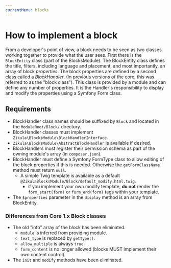 ```yaml
---
currentMenu: blocks
---
```

# How to implement a block

From a developer's point of view, a block needs to be seen as two classes working together to provide what the
user sees. First there is the `BlockEntity` class (part of the BlocksModule). The BlockEntity class defines the title, 
filters, including language and placement, and most importantly, an array of block *properties*. The block properties
are defined by a second class called a *BlockHandler*. (In previous versions of the core, this was referred to as the
"block class"). This class is provided by a module and can define any number of properties. It is the Handler's
responsibility to display and modify the properties using a Symfony Form class.

## Requirements

- BlockHandler class names should be suffixed by `Block` and located in the `ModuleRoot/Block/` directory.
- BlockHandler classes must implement `Zikula\BlocksModule\BlockHandlerInterface`.
- `Zikula\BlocksModule\AbstractBlockHandler` is available if desired.
- BlockHandlers must register their permission schema as part of the owning module's array (in `composer.json`).
- BlockHandler must define a Symfony FormType class to allow editing of the block properties if this is needed.
  Otherwise the `getFormClassName` method must return `null`.
  - A simple Twig template is available as a default `@ZikulaBlocksModule/Block/default_modify.html.twig`.
    - if you implement your own modify template, **do not** render the `form_start(form)` or `form_end(form)`
      tags within your template.
- The `$properties` parameter in the `display` method is an array from BlockEntity.

### Differences from Core 1.x Block classes 

- The old "info" array of the block has been eliminated.
  - `module` is inferred from providing module.
  - `text_type` is replaced by `getType()`.
  - `allow_multiple` is always `true`.
  - `form_content` is no longer allowed (blocks MUST implement their own content control).
- The `init` and `modify` methods have been eliminated.
